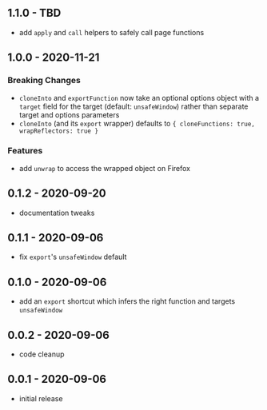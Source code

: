 ## 1.1.0 - TBD

- add `apply` and `call` helpers to safely call page functions

## 1.0.0 - 2020-11-21

### Breaking Changes

- `cloneInto` and `exportFunction` now take an optional options object with a
  `target` field for the target (default: `unsafeWindow`) rather than separate
  target and options parameters
- `cloneInto` (and its `export` wrapper) defaults to `{ cloneFunctions: true, wrapReflectors: true }`

### Features

- add `unwrap` to access the wrapped object on Firefox

## 0.1.2 - 2020-09-20

- documentation tweaks

## 0.1.1 - 2020-09-06

- fix `export`'s `unsafeWindow` default

## 0.1.0 - 2020-09-06

- add an `export` shortcut which infers the right function and targets
  `unsafeWindow`

## 0.0.2 - 2020-09-06

- code cleanup

## 0.0.1 - 2020-09-06

- initial release
